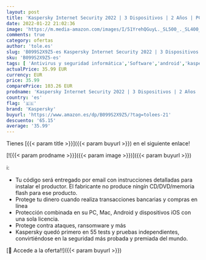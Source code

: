 ```yaml
---
layout: post
title: 'Kaspersky Internet Security 2022 | 3 Dispositivos | 2 Años | PC / Mac / Android | Código de activación enviado por email'
date: 2022-01-22 21:02:36
image: 'https://m.media-amazon.com/images/I/51YrehQGuyL._SL500_._SL400_.jpg'
comments: true
category: ofertas
author: 'tole.es'
slug: 'B099S2X9Z5-es Kaspersky Internet Security 2022 | 3 Dispositivos | 2 Años...'
sku: 'B099S2X9Z5-es'
tags: [ 'Antivirus y seguridad informática','Software','android','kaspersky', ]
actualPrice: 35.99 EUR
currency: EUR
price: 35.99
comparePrice: 103.26 EUR
prodname: 'Kaspersky Internet Security 2022 | 3 Dispositivos | 2 Años | PC / Mac / Android | Código de activación enviado por email'
country: 'es'
flag: '🇪🇸'
brand: 'Kaspersky'
buyurl: 'https://www.amazon.es/dp/B099S2X9Z5/?tag=tolees-21'
descuento: '65.15'
average: '35.99'
---
```


Tienes [{{< param title >}}]({{< param buyurl >}}) en el siguiente enlace!

[![{{< param prodname >}}]({{< param image >}})]({{< param buyurl >}})

ℹ️:

- Tu código será entregado por email con instrucciones detalladas para instalar el productor. El fabricante no produce ningín CD/DVD/memoria flash para ese producto.
- Protege tu dinero cuando realiza transacciones bancarias y compras en línea
- Protección combinada en su PC, Mac, Android y dispositivos iOS con una sola licencia.
- Protege contra ataques, ransomware y más
- Kaspersky quedó primero en 55 tests y pruebas independientes, convirtiéndose en la seguridad más probada y premiada del mundo.

[🛒 Accede a la oferta!!]({{< param buyurl >}})

